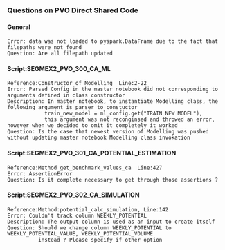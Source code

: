### Questions on PVO Direct Shared Code

#### General
    Error: data was not loaded to pyspark.DataFrame due to the fact that filepaths were not found
    Question: Are all filepath updated 

#### Script:SEGMEX2_PVO_300_CA_ML
    Reference:Constructor of Modelling  Line:2-22
    Error: Parsed Config in the master notebook did not corresponding to arguments defined in class constructor
    Description: In master notebook, to instantiate Modelling class, the following argument is parser to constuctor 
                train_new_model = ml_config.get("TRAIN NEW MODEL"),
                this argument was not reconginsed and throwed an error, however when we decided to omit it completely it worked
    Question: Is the case that newest version of Modelling was pushed without updating master notebook Modelling class invokation

#### Script:SEGMEX2_PVO_301_CA_POTENTIAL_ESTIMATION
    Reference:Method get_benchmark_values_ca  Line:427 
    Error: AssertionError
    Question: Is it complete necessary to get through those assertions ?

#### Script:SEGMEX2_PVO_302_CA_SIMULATION
    Reference:Method:potential_calc_simulation, Line:142
    Error: Couldn't track column WEEKLY_POTENTIAL
    Description: The output column is used as an input to create itself
    Question: Should we change column WEEKLY_POTENTIAL to WEEKLY_POTENTIAL_VALUE, WEEKLY_POTENTIAL_VOLUME
              instead ? Please specify if other option